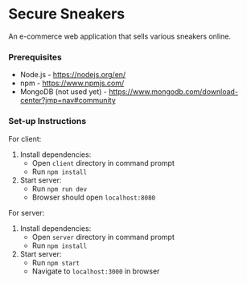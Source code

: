 # Secure Sneakers
An e-commerce web application that sells various sneakers online.

### Prerequisites
* Node.js - https://nodejs.org/en/
* npm - https://www.npmjs.com/
* MongoDB (not used yet) - https://www.mongodb.com/download-center?jmp=nav#community

### Set-up Instructions
For client:
1. Install dependencies:
    * Open `client` directory in command prompt
    * Run `npm install`
2. Start server:
    * Run `npm run dev`
    * Browser should open `localhost:8080`
    
For server:
1. Install dependencies:
    * Open `server` directory in command prompt
    * Run `npm install`
2. Start server:
    * Run `npm start`
    * Navigate to `localhost:3000` in browser
